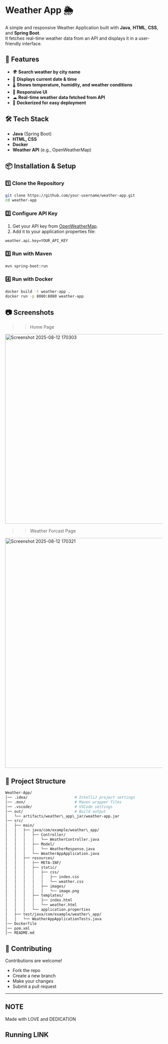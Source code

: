 # Weather App 🌦️

A simple and responsive Weather Application built with **Java**, **HTML**, **CSS**, and **Spring Boot**.  
It fetches real-time weather data from an API and displays it in a user-friendly interface.  

## 🚀 Features
- 🌍 **Search weather by city name**
- 📅 **Displays current date & time**
- 🌡️ **Shows temperature, humidity, and weather conditions**
- 📱 **Responsive UI**
- ☁ **Real-time weather data fetched from API**
- 🐳 **Dockerized for easy deployment**

## 🛠️ Tech Stack
- **Java** (Spring Boot)
- **HTML, CSS**
- **Docker**
- **Weather API** (e.g., OpenWeatherMap)

## 📦 Installation & Setup

### 1️⃣ Clone the Repository
```bash
git clone https://github.com/your-username/weather-app.git
cd weather-app
````

### 2️⃣ Configure API Key

1. Get your API key from [OpenWeatherMap](https://openweathermap.org/api).
2. Add it to your application properties file:

```properties
weather.api.key=YOUR_API_KEY
```

### 3️⃣ Run with Maven

```bash
mvn spring-boot:run
```

### 4️⃣ Run with Docker

```bash
docker build -t weather-app .
docker run -p 8080:8080 weather-app
```

## 📷 Screenshots

>> Home Page
<img width="1919" height="604" alt="Screenshot 2025-08-12 170303" src="https://github.com/user-attachments/assets/89506f74-5bbf-4c0a-a18f-745cf07774c2" />


>> Weather Forcast Page
<img width="1919" height="732" alt="Screenshot 2025-08-12 170321" src="https://github.com/user-attachments/assets/499155ac-1ff6-45ed-b0c3-423ab670ba72" />



## 📂 Project Structure

```bash
Weather-App/
│── .idea/                     # IntelliJ project settings
│── .mvn/                      # Maven wrapper files
│── .vscode/                   # VSCode settings
│── out/                       # Build output
│   └── artifacts/weather\_app\_jar/weather-app.jar
│── src/
│   ├── main/
│   │   ├── java/com/example/weather\_app/
│   │   │   ├── Controller/
│   │   │   │   └── WeatherController.java
│   │   │   ├── Model/
│   │   │   │   └── WeatherResponse.java
│   │   │   └── WeatherAppApplication.java
│   │   ├── resources/
│   │   │   ├── META-INF/
│   │   │   ├── static/
│   │   │   │   ├── css/
│   │   │   │   │   ├── index.css
│   │   │   │   │   └── weather.css
│   │   │   │   ├── images/
│   │   │   │   │   └── image.png
│   │   │   ├── templates/
│   │   │   │   ├── index.html
│   │   │   │   └── weather.html
│   │   │   └── application.properties
│   ├── test/java/com/example/weather\_app/
│   │   └── WeatherAppApplicationTests.java
│── Dockerfile
│── pom.xml
│── README.md
```

## 🤝 Contributing

Contributions are welcome!

* Fork the repo
* Create a new branch
* Make your changes
* Submit a pull request

---
## NOTE

Made with LOVE and DEDICATION

## Running LINK

